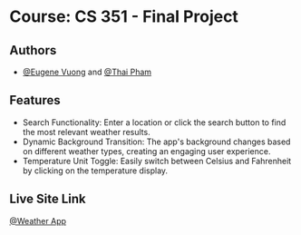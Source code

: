 # Course: CS 351 - Final Project

## Authors

- [@Eugene Vuong](https://github.com/EugeneVuong) and [@Thai Pham](https://github.com/thaph03)

## Features

- Search Functionality: Enter a location or click the search button to find the most relevant weather results.
- Dynamic Background Transition: The app's background changes based on different weather types, creating an engaging user experience.
- Temperature Unit Toggle: Easily switch between Celsius and Fahrenheit by clicking on the temperature display.

## Live Site Link

[@Weather App](https://thaph03.github.io/CS-351-Final-Project/)
